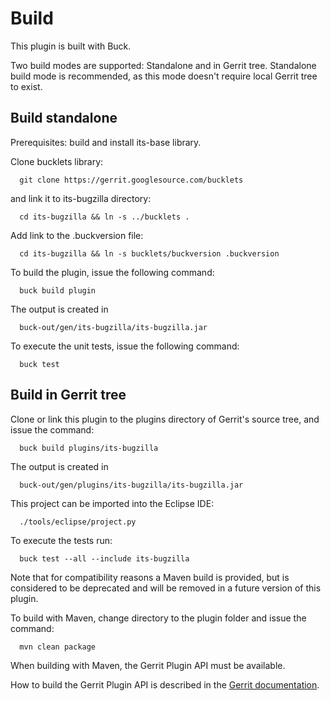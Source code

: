 Build
=====

This plugin is built with Buck.

Two build modes are supported: Standalone and in Gerrit tree. Standalone
build mode is recommended, as this mode doesn't require local Gerrit
tree to exist.

Build standalone
----------------

Prerequisites: build and install its-base library.

Clone bucklets library:

```
  git clone https://gerrit.googlesource.com/bucklets

```
and link it to its-bugzilla directory:

```
  cd its-bugzilla && ln -s ../bucklets .
```

Add link to the .buckversion file:

```
  cd its-bugzilla && ln -s bucklets/buckversion .buckversion
```

To build the plugin, issue the following command:


```
  buck build plugin
```

The output is created in

```
  buck-out/gen/its-bugzilla/its-bugzilla.jar
```

To execute the unit tests, issue the following command:

```
  buck test
```

Build in Gerrit tree
--------------------

Clone or link this plugin to the plugins directory of Gerrit's source
tree, and issue the command:

```
  buck build plugins/its-bugzilla
```

The output is created in

```
  buck-out/gen/plugins/its-bugzilla/its-bugzilla.jar
```

This project can be imported into the Eclipse IDE:

```
  ./tools/eclipse/project.py
```

To execute the tests run:

```
  buck test --all --include its-bugzilla
```

Note that for compatibility reasons a Maven build is provided, but is considered
to be deprecated and will be removed in a future version of this plugin.

To build with Maven, change directory to the plugin folder and issue the
command:

```
  mvn clean package
```

When building with Maven, the Gerrit Plugin API must be available.

How to build the Gerrit Plugin API is described in the [Gerrit
documentation](../../../Documentation/dev-buck.html#_extension_and_plugin_api_jar_files).
